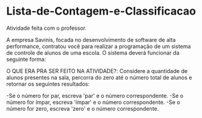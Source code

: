 # Lista-de-Contagem-e-Classificacao
Atividade feita com o professor. 

A empresa Savinis, focada no desenvolvimento de software de alta performance, contratou você para realizar a programação de um sistema de controle de alunos de uma escola. O sistema deverá funcionar da seguinte forma:


O QUE ERA PRA SER FEITO NA ATIVIDADE?:
Considere a quantidade de alunos presentes na sala, percorra do zero até o número total de alunos e retornar os seguintes resultados:

-Se o número for par, escreva 'par' e o número correspondente.
-Se o número for ímpar, escreva 'ímpar' e o número correspondente.
-Se o número for zero, escreva 'zero' e o número correspondente.
